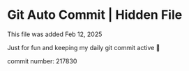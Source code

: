 # Git Auto Commit | Hidden File

This file was added Feb 12, 2025

Just for fun and keeping my daily git commit active 🤪

commit number: 217830
